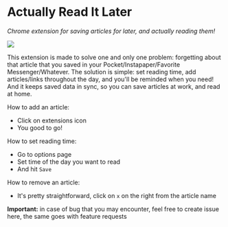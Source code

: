 # Actually Read It Later
*Chrome extension for saving articles for later, and actually reading them!*

<a href="https://chrome.google.com/webstore/detail/actually-read-it-later/ljjoedgdgmfajafgijejbomchigkojie" target="_blank">
  <img src="https://developer.chrome.com/webstore/images/ChromeWebStore_BadgeWBorder_v2_206x58.png"/>
</a>

This extension is made to solve one and only one problem: forgetting about that article that you saved in your Pocket/Instapaper/Favorite Messenger/Whatever. 
The solution is simple: set reading time, add articles/links throughout the day, and you'll be reminded when you need! And it keeps saved data in sync, so you can save articles at work, and read at home.

How to add an article:

* Click on extensions icon
* You good to go!

How to set reading time:

* Go to options page
* Set time of the day you want to read
* And hit `Save`

How to remove an article: 

* It's pretty straightforward, click on `x` on the right from the article name


**Important:** in case of bug that you may encounter, feel free to create issue here, the same goes with feature requests
